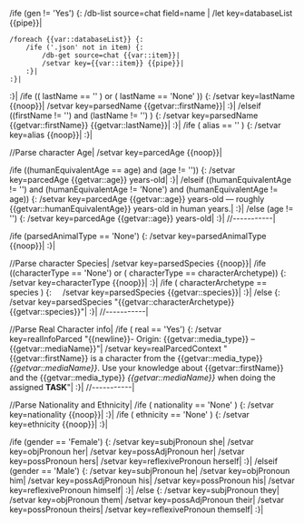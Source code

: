 /ife (gen != 'Yes') {:
	/db-list source=chat field=name |
	/let key=databaseList {{pipe}}|
	
	/foreach {{var::databaseList}} {:
		/ife ('.json' not in item) {:
			/db-get source=chat {{var::item}}| 
			/setvar key={{var::item}} {{pipe}}|
		:}|
	:}|
:}|
/ife (( lastName == '' ) or ( lastName == 'None' )) {:
	/setvar key=lastName {{noop}}|
	/setvar key=parsedName {{getvar::firstName}}|
:}|
/elseif ((firstName != '') and (lastName != '') ) {:
	/setvar key=parsedName {{getvar::firstName}} {{getvar::lastName}}|
:}|
/ife ( alias == '' ) {:
	/setvar key=alias {{noop}}|
:}|

//Parse character Age|
/setvar key=parcedAge {{noop}}|

/ife ((humanEquivalentAge == age) and (age != '')) {:
	/setvar key=parcedAge {{getvar::age}} years-old|
:}|
/elseif ((humanEquivalentAge != '') and (humanEquivalentAge != 'None') and (humanEquivalentAge != age)) {:
	/setvar key=parcedAge {{getvar::age}} years-old — roughly {{getvar::humanEquivalentAge}} years-old in human years.|
:}|
/else (age != '') {:
	/setvar key=parcedAge {{getvar::age}} years-old|
:}|
//-----------|

/ife (parsedAnimalType == 'None') {:
	/setvar key=parsedAnimalType {{noop}}|
:}|


//Parse character Species|
/setvar key=parsedSpecies {{noop}}|
/ife ((characterType == 'None') or ( characterType ==  characterArchetype)) {:
	/setvar key=characterType {{noop}}|
:}|
/ife ( characterArchetype == species ) {:
    /setvar key=parsedSpecies {{getvar::species}}|
:}|
/else {:
	/setvar key=parsedSpecies "{{getvar::characterArchetype}} {{getvar::species}}"|
:}|
//-----------|

//Parse Real Character info|
/ife ( real == 'Yes') {:
	/setvar key=realInfoParced "{{newline}}- Origin: {{getvar::media_type}} – {{getvar::mediaName}}"|
	/setvar key=realParcedContext "{{getvar::firstName}} is a character from the {{getvar::media_type}} _{{getvar::mediaName}}_. Use your knowledge about {{getvar::firstName}} and the {{getvar::media_type}} _{{getvar::mediaName}}_ when doing the assigned **TASK**"|
:}|
//-----------|

//Parse Nationality and Ethnicity|
/ife ( nationality == 'None' ) {:
	/setvar key=nationality {{noop}}|
:}|
/ife ( ethnicity == 'None' ) {:
	/setvar key=ethnicity {{noop}}|
:}|


/ife (gender == 'Female') {:
	/setvar key=subjPronoun she|
	/setvar key=objPronoun her|
	/setvar key=possAdjPronoun her|
	/setvar key=possPronoun hers|
	/setvar key=reflexivePronoun herself|
:}|
/elseif (gender == 'Male') {:
	/setvar key=subjPronoun he|
	/setvar key=objPronoun him|
	/setvar key=possAdjPronoun his|
	/setvar key=possPronoun his|
	/setvar key=reflexivePronoun himself|
:}|
/else {:
	/setvar key=subjPronoun they|
	/setvar key=objPronoun them|
	/setvar key=possAdjPronoun their|
	/setvar key=possPronoun theirs|
	/setvar key=reflexivePronoun themself|
:}|